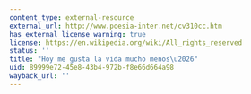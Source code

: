 ```yaml
---
content_type: external-resource
external_url: http://www.poesia-inter.net/cv310cc.htm
has_external_license_warning: true
license: https://en.wikipedia.org/wiki/All_rights_reserved
status: ''
title: "Hoy me gusta la vida mucho menos\u2026"
uid: 89999e72-45e8-43b4-972b-f8e66d664a98
wayback_url: ''
---
```

